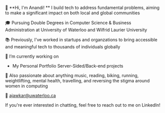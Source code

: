 👋 **Hi, I'm Anandi! ** I build tech to address fundamental problems, aiming to make a significant impact on both local and global communities

🎓 Pursuing Double Degrees in Computer Science & Business Administration at University of Waterloo and Wilfrid Laurier University 

📚 Previously, I've worked in startups and organzations to bring accessible and meaningful tech to thousands of individuals globally

🔭 I’m currently working on

- My Personal Portfolio
Server-Sided/Back-end projects

🎨 Also passionate about anything music, reading, biking, running, weightlifting, mental health, travelling, and reversing the stigma around women in computing

📲 ajawkar@uwaterloo.ca

If you're ever interested in chatting, feel free to reach out to me on LinkedIn!
